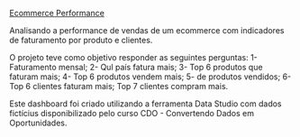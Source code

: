 
<p data-sourcepos="9:1-9:189" dir="auto"><a href="https://datastudio.google.com/reporting/905ba87e-eab9-4237-aca3-c03498b56d90" rel="nofollow">Ecommerce Performance</a></p>


Analisando a performance de vendas de um ecommerce com indicadores de faturamento por produto e clientes. 

O projeto teve como objetivo responder as seguintes perguntas: 
1- Faturamento mensal; 
2- Qul país fatura mais;
3- Top 6 produtos que faturam mais;
4- Top 6 produtos vendem mais;
5-  de produtos vendidos; 
6- Top 6 clientes faturam mais; Top 7 clientes compram mais. 

Este dashboard foi criado utilizando a ferramenta Data Studio com dados fictícius disponibilizado pelo curso CDO - Convertendo Dados em Oportunidades.
